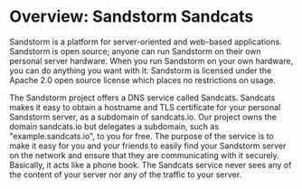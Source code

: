 # Overview: Sandstorm Sandcats

Sandstorm is a platform for server-oriented and web-based applications. Sandstorm is open source; anyone can run Sandstorm on their own personal server hardware. When you run Sandstorm on your own hardware, you can do anything you want with it: Sandstorm is licensed under the Apache 2.0 open source license which places no restrictions on usage.

The Sandstorm project offers a DNS service called Sandcats. Sandcats makes it easy to obtain a hostname and TLS certificate for your personal Sandstorm server, as a subdomain of sandcats.io. Our project owns the domain sandcats.io but delegates a subdomain, such as "example.sandcats.io", to you for free. The purpose of the service is to make it easy for you and your friends to easily find your Sandstorm server on the network and ensure that they are communicating with it securely. Basically, it acts like a phone book. The Sandcats service never sees any of the content of your server nor any of the traffic to your server.
